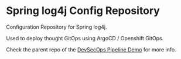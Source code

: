 # Spring log4j Config Repository

Configuration Repository for Spring log4j.

Used to deploy thought GitOps using ArgoCD / Openshift GitOps.

Check the parent repo of the [DevSecOps Pipeline Demo](https://github.com/rcarrata/devsecops-demo) for more info.
